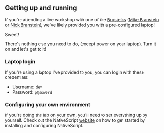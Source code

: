 ## Getting up and running

If you're attending a live workshop with one of the [Brosteins](https://brosteins.com) ([Mike Branstein](https://twitter.com/mikebranstein) or [Nick Branstein](https://twitter.com/nickbranstein)), we've likely provided you with a pre-configured laptop! 

Sweet!

There's nothing else you need to do, (except power on your laptop). Turn it on and let's get to it! 

### Laptop login 

If you're using a laptop I've provided to you, you can login with these credentials:

* Username: `dev`
* Password: `p@ssw0rd`

### Configuring your own environment

If you're doing the lab on your own, you'll need to set everything up by yourself. Check out the NativeScript [website](http://docs.nativescript.org/angular/start/quick-setup) on how to get started by installing and configuring NativeScript.